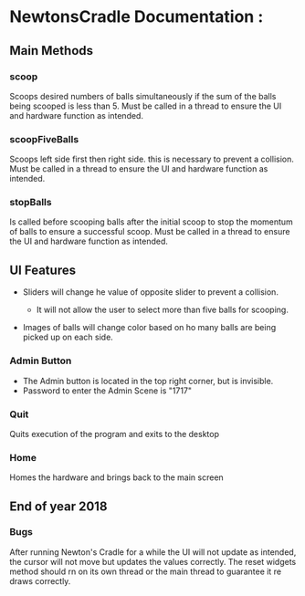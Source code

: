 # NewtonsCradle Documentation :

## Main Methods

### scoop
Scoops desired numbers of balls simultaneously if the sum of the balls being scooped is less than 5.
Must be called in a thread to ensure the UI and hardware function as intended.

### scoopFiveBalls
Scoops left side first then right side. this is necessary to prevent a collision.
Must be called in a thread to ensure the UI and hardware function as intended.

### stopBalls
Is called before scooping balls after the initial scoop to stop the momentum of balls to ensure a successful scoop.
Must be called in a thread to ensure the UI and hardware function as intended.

## UI Features
* Sliders will change he value of opposite slider to prevent a collision. 
  * It will not allow the user to select more than five balls for scooping.

* Images of balls will change color based on ho many balls are being picked up on each side.

### Admin Button
* The Admin button is located in the top right corner, but is invisible.
* Password to enter the Admin Scene is "1717"

### Quit
Quits execution of the program and exits to the desktop

### Home
Homes the hardware and brings back to the main screen


## End of year 2018

### Bugs
After running Newton's Cradle for a while the UI will not update as intended, the cursor will not move but updates the values correctly. The reset widgets method should rn on its own thread or the main thread to guarantee it re draws correctly.

